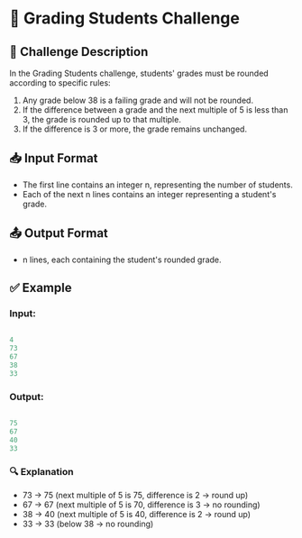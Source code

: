 # 📌 Grading Students Challenge

## 📝 Challenge Description

In the Grading Students challenge, students' grades must be rounded according to specific rules:

1. Any grade below 38 is a failing grade and will not be rounded.
2. If the difference between a grade and the next multiple of 5 is less than 3, the grade is rounded up to that multiple.
3. If the difference is 3 or more, the grade remains unchanged.

## 📥 Input Format

- The first line contains an integer n, representing the number of students.
- Each of the next n lines contains an integer representing a student's grade.

## 📤 Output Format

- n lines, each containing the student's rounded grade.

## ✅ Example

### Input:
```java

4
73
67
38
33

```
### Output:
```java

75
67
40
33

```
### 🔍 Explanation

- 73 → 75 (next multiple of 5 is 75, difference is 2 → round up)
- 67 → 67 (next multiple of 5 is 70, difference is 3 → no rounding)
- 38 → 40 (next multiple of 5 is 40, difference is 2 → round up)
- 33 → 33 (below 38 → no rounding)
